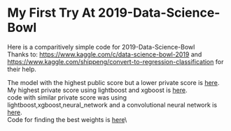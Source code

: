 # My First Try At 2019-Data-Science-Bowl 
Here is a comparitively simple code for 2019-Data-Science-Bowl \
Thanks to: https://www.kaggle.com/c/data-science-bowl-2019 and \
https://www.kaggle.com/shippeng/convert-to-regression-classification for their help.

The model with the highest public score but a lower private score is [here](Overfit.ipynb).\
My highest private score using lightboost and xgboost is [here](Highest_Score_0.ipynb).\
code with similar private score was using lightboost,xgboost,neural_network and a convolutional neural network is [here](Highest_Score_1.ipynb).\
Code for finding the best weights is [here](weights_calculation.ipynb)\



